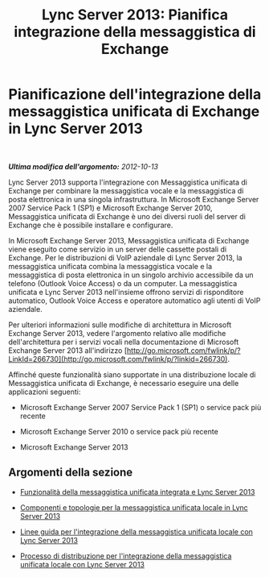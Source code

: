 ﻿---
title: "Lync Server 2013: Pianifica integrazione della messaggistica di Exchange"
TOCTitle: Pianificazione dell'integrazione della messaggistica unificata di Exchange
ms:assetid: e7c63a71-2d99-4aa9-b649-36c1a431bdf1
ms:mtpsurl: https://technet.microsoft.com/it-it/library/Gg399031(v=OCS.15)
ms:contentKeyID: 49302300
ms.date: 08/24/2015
mtps_version: v=OCS.15
ms.translationtype: HT
---

# Pianificazione dell'integrazione della messaggistica unificata di Exchange in Lync Server 2013

 

_**Ultima modifica dell'argomento:** 2012-10-13_

Lync Server 2013 supporta l'integrazione con Messaggistica unificata di Exchange per combinare la messaggistica vocale e la messaggistica di posta elettronica in una singola infrastruttura. In Microsoft Exchange Server 2007 Service Pack 1 (SP1) e Microsoft Exchange Server 2010, Messaggistica unificata di Exchange è uno dei diversi ruoli del server di Exchange che è possibile installare e configurare.

In Microsoft Exchange Server 2013, Messaggistica unificata di Exchange viene eseguito come servizio in un server delle cassette postali di Exchange. Per le distribuzioni di VoIP aziendale di Lync Server 2013, la messaggistica unificata combina la messaggistica vocale e la messaggistica di posta elettronica in un singolo archivio accessibile da un telefono (Outlook Voice Access) o da un computer. La messaggistica unificata e Lync Server 2013 nell'insieme offrono servizi di risponditore automatico, Outlook Voice Access e operatore automatico agli utenti di VoIP aziendale.

Per ulteriori informazioni sulle modifiche di architettura in Microsoft Exchange Server 2013, vedere l'argomento relativo alle modifiche dell'architettura per i servizi vocali nella documentazione di Microsoft Exchange Server 2013 all'indirizzo [http://go.microsoft.com/fwlink/p/?LinkId=266730](http://go.microsoft.com/fwlink/p/?linkid=266730).

Affinché queste funzionalità siano supportate in una distribuzione locale di Messaggistica unificata di Exchange, è necessario eseguire una delle applicazioni seguenti:

  - Microsoft Exchange Server 2007 Service Pack 1 (SP1) o service pack più recente

  - Microsoft Exchange Server 2010 o service pack più recente

  - Microsoft Exchange Server 2013

## Argomenti della sezione

  - [Funzionalità della messaggistica unificata integrata e Lync Server 2013](lync-server-2013-features-of-integrated-unified-messaging.md)

  - [Componenti e topologie per la messaggistica unificata locale in Lync Server 2013](lync-server-2013-components-and-topologies-for-on-premises-unified-messaging.md)

  - [Linee guida per l'integrazione della messaggistica unificata locale con Lync Server 2013](lync-server-2013-guidelines-for-integrating-on-premises-unified-messaging.md)

  - [Processo di distribuzione per l'integrazione della messaggistica unificata locale con Lync Server 2013](lync-server-2013-deployment-process-for-integrating-on-premises-unified-messaging.md)

